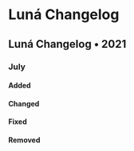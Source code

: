 # Luná Changelog

## Luná Changelog • 2021

### July

#### Added

#### Changed

#### Fixed

#### Removed

